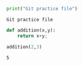 ```python
print("Git practice file")
```

    Git practice file
    


```python
def addition(x,y):
    return x+y;
```


```python
addition(2,3)
```




    5




```python

```
